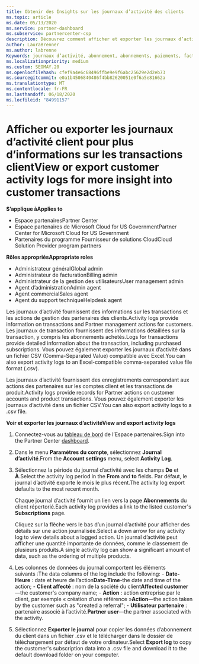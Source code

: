 ```yaml
---
title: Obtenir des Insights sur les journaux d’activité des clients
ms.topic: article
ms.date: 05/13/2020
ms.service: partner-dashboard
ms.subservice: partnercenter-csp
description: Découvrez comment afficher et exporter les journaux d’activité pour obtenir des informations sur les transactions de compte client et d’autres activités de gestion des partenaires liées aux clients.
author: LauraBrenner
ms.author: labrenne
Keywords: journaux d’activité, abonnement, abonnements, paiements, facturation, transactions
ms.localizationpriority: medium
ms.custom: SEOMAY.20
ms.openlocfilehash: cfef9a4e6c68496ffbe9e9f6abc25629e2d2eb73
ms.sourcegitcommit: e0a1b4506840486f4bb82620051e0f6a5e81662a
ms.translationtype: MT
ms.contentlocale: fr-FR
ms.lasthandoff: 06/18/2020
ms.locfileid: "84991157"
---
```

# <a name="view-or-export-customer-activity-logs-for-more-insight-into-customer-transactions"></a><span data-ttu-id="bf251-104">Afficher ou exporter les journaux d’activité client pour plus d’informations sur les transactions client</span><span class="sxs-lookup"><span data-stu-id="bf251-104">View or export customer activity logs for more insight into customer transactions</span></span>

<span data-ttu-id="bf251-105">**S’applique à**</span><span class="sxs-lookup"><span data-stu-id="bf251-105">**Applies to**</span></span>

- <span data-ttu-id="bf251-106">Espace partenaires</span><span class="sxs-lookup"><span data-stu-id="bf251-106">Partner Center</span></span>
- <span data-ttu-id="bf251-107">Espace partenaires de Microsoft Cloud for US Government</span><span class="sxs-lookup"><span data-stu-id="bf251-107">Partner Center for Microsoft Cloud for US Government</span></span>
- <span data-ttu-id="bf251-108">Partenaires du programme Fournisseur de solutions Cloud</span><span class="sxs-lookup"><span data-stu-id="bf251-108">Cloud Solution Provider program partners</span></span>

<span data-ttu-id="bf251-109">**Rôles appropriés**</span><span class="sxs-lookup"><span data-stu-id="bf251-109">**Appropriate roles**</span></span>

- <span data-ttu-id="bf251-110">Administrateur général</span><span class="sxs-lookup"><span data-stu-id="bf251-110">Global admin</span></span>
- <span data-ttu-id="bf251-111">Administrateur de facturation</span><span class="sxs-lookup"><span data-stu-id="bf251-111">Billing admin</span></span>
- <span data-ttu-id="bf251-112">Administrateur de la gestion des utilisateurs</span><span class="sxs-lookup"><span data-stu-id="bf251-112">User management admin</span></span>
- <span data-ttu-id="bf251-113">Agent d’administration</span><span class="sxs-lookup"><span data-stu-id="bf251-113">Admin agent</span></span>
- <span data-ttu-id="bf251-114">Agent commercial</span><span class="sxs-lookup"><span data-stu-id="bf251-114">Sales agent</span></span>
- <span data-ttu-id="bf251-115">Agent du support technique</span><span class="sxs-lookup"><span data-stu-id="bf251-115">Helpdesk agent</span></span>

<span data-ttu-id="bf251-116">Les journaux d’activité fournissent des informations sur les transactions et les actions de gestion des partenaires des clients.</span><span class="sxs-lookup"><span data-stu-id="bf251-116">Activity logs provide information on transactions and Partner management actions for customers.</span></span> <span data-ttu-id="bf251-117">Les journaux de transaction fournissent des informations détaillées sur la transaction, y compris les abonnements achetés.</span><span class="sxs-lookup"><span data-stu-id="bf251-117">Logs for transactions provide detailed information about the transaction, including purchased subscriptions.</span></span> <span data-ttu-id="bf251-118">Vous pouvez également exporter les journaux d’activité dans un fichier CSV (Comma-Separated Value) compatible avec Excel.</span><span class="sxs-lookup"><span data-stu-id="bf251-118">You can also export activity logs to an Excel-compatible comma-separated value file format (.csv).</span></span>

<span data-ttu-id="bf251-119">Les journaux d’activité fournissent des enregistrements correspondant aux actions des partenaires sur les comptes client et les transactions de produit.</span><span class="sxs-lookup"><span data-stu-id="bf251-119">Activity logs provide records for Partner actions on customer accounts and product transactions.</span></span> <span data-ttu-id="bf251-120">Vous pouvez également exporter les journaux d’activité dans un fichier&nbsp;CSV.</span><span class="sxs-lookup"><span data-stu-id="bf251-120">You can also export activity logs to a .csv file.</span></span>

<span data-ttu-id="bf251-121">**Voir et exporter les journaux d’activité**</span><span class="sxs-lookup"><span data-stu-id="bf251-121">**View and export activity logs**</span></span>

1. <span data-ttu-id="bf251-122">Connectez-vous au [tableau de bord](https://partner.microsoft.com/dashboard) de l’Espace partenaires.</span><span class="sxs-lookup"><span data-stu-id="bf251-122">Sign into the Partner Center [dashboard](https://partner.microsoft.com/dashboard).</span></span>

2. <span data-ttu-id="bf251-123">Dans le menu **Paramètres du compte**, sélectionnez **Journal d’activité**.</span><span class="sxs-lookup"><span data-stu-id="bf251-123">From the **Account settings** menu, select **Activity Log**.</span></span>
2.  <span data-ttu-id="bf251-124">Sélectionnez la période du journal d’activité avec les champs **De** et **À**.</span><span class="sxs-lookup"><span data-stu-id="bf251-124">Select the activity log period in the **From** and **to** fields.</span></span> <span data-ttu-id="bf251-125">Par défaut, le journal d’activité exporte le mois le plus récent.</span><span class="sxs-lookup"><span data-stu-id="bf251-125">The activity log export defaults to the most recent month.</span></span>

    <span data-ttu-id="bf251-126">Chaque journal d’activité fournit un lien vers la page **Abonnements** du client répertorié.</span><span class="sxs-lookup"><span data-stu-id="bf251-126">Each activity log provides a link to the listed customer's **Subscriptions** page.</span></span>

    <span data-ttu-id="bf251-127">Cliquez sur la flèche vers le bas d’un journal d’activité pour afficher des détails sur une action journalisée.</span><span class="sxs-lookup"><span data-stu-id="bf251-127">Select a down arrow for any activity log to view details about a logged action.</span></span> <span data-ttu-id="bf251-128">Un journal d’activité peut afficher une quantité importante de données, comme le classement de plusieurs produits.</span><span class="sxs-lookup"><span data-stu-id="bf251-128">A single activity log can show a significant amount of data, such as the ordering of multiple products.</span></span>

3.   <span data-ttu-id="bf251-129">Les colonnes de données du journal comportent les éléments suivants :</span><span class="sxs-lookup"><span data-stu-id="bf251-129">The data columns of the log include the following:</span></span>
    -   <span data-ttu-id="bf251-130">**Date-Heure** : date et heure de l’action</span><span class="sxs-lookup"><span data-stu-id="bf251-130">**Date-Time**-the date and time of the action;</span></span>
    -   <span data-ttu-id="bf251-131">**Client affecté**&nbsp;: nom de la société du client</span><span class="sxs-lookup"><span data-stu-id="bf251-131">**Affected customer**—the customer's company name;</span></span>
    -   <span data-ttu-id="bf251-132">**Action** : action entreprise par le client, par exemple « création d’une référence »</span><span class="sxs-lookup"><span data-stu-id="bf251-132">**Action**—the action taken by the customer such as "created a referral";</span></span>
    -   <span data-ttu-id="bf251-133">**Utilisateur partenaire** : partenaire associé à l’activité.</span><span class="sxs-lookup"><span data-stu-id="bf251-133">**Partner user**—the partner associated with the activity.</span></span>

4.  <span data-ttu-id="bf251-134">Sélectionnez **Exporter le journal** pour copier les données d’abonnement du client dans un fichier .csv et le télécharger dans le dossier de téléchargement par défaut de votre ordinateur.</span><span class="sxs-lookup"><span data-stu-id="bf251-134">Select **Export log** to copy the customer's subscription data into a .csv file and download it to the default download folder on your computer.</span></span>
    
 

 



